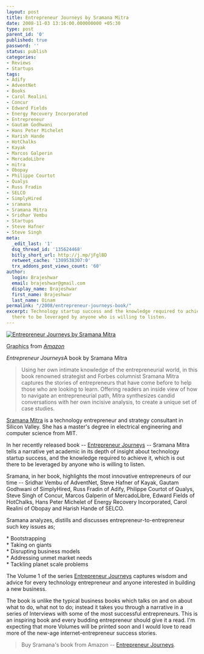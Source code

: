 ```yaml
---
layout: post
title: Entrepreneur Journeys by Sramana Mitra
date: 2008-11-03 13:16:00.000000000 +05:30
type: post
parent_id: '0'
published: true
password: ''
status: publish
categories:
- Reviews
- Startups
tags:
- Adify
- AdventNet
- Books
- Carol Realini
- Concur
- Edward Fields
- Energy Recovery Incorporated
- Entrepreneur
- Gautam Godhwani
- Hans Peter Michelet
- Harish Hande
- HotChalks
- Kayak
- Marcos Galperin
- MercadoLibre
- mitra
- Obopay
- Philippe Courtot
- Qualys
- Russ Fradin
- SELCO
- SimplyHired
- sramana
- Sramana Mitra
- Sridhar Vembu
- Startups
- Steve Hafner
- Steve Singh
meta:
  _edit_last: '1'
  dsq_thread_id: '135624468'
  bitly_short_url: http://j.mp/jFglBD
  retweet_cache: '1309538307:0'
  trx_addons_post_views_count: '60'
author:
  login: Brajeshwar
  email: brajeshwar@gmail.com
  display_name: Brajeshwar
  first_name: Brajeshwar
  last_name: Oinam
permalink: "/2008/entrepreneur-journeys-book/"
excerpt: Technology startup success and the knowledge required to achieve it, is out
  there to be leveraged by anyone who is willing to listen.
---
```

<div class="figure"><a href="http://www.amazon.com/dp/1439206872/"><img src="{{ site.baseurl }}/assets/2008/11/book-entrepreneur-journeys.jpg" alt="Entrepreneur Journeys by Sramana Mitra" /></a>
<p class="credit"><abbr class="type" title="Graphics">Graphics</abbr> from <cite><a href="http://www.amazon.com/dp/1439206872/">Amazon</a></cite></p>
<p class="caption"><em class="title">Entrepreneur Journeys</em>A book by Sramana Mitra</p>
</div>
<p><!--more--></p>
<blockquote><p>Using her own intimate knowledge of the entrepreneurial world, in this book renowned strategist and Forbes columnist Sramana Mitra captures the stories of entrepreneurs that have come before to help those who are looking to learn. Offering readers an inside view of how to navigate an entrepreneurial path, Mitra synthesizes candid conversations with her own incisive analysis, to create a unique set of case studies.</p></blockquote>
<p><a href="http://www.sramanamitra.com/">Sramana Mitra</a> is a technology entrepreneur and strategy consultant in Silicon Valley. She has a master's degree in electrical engineering and computer science from MIT.</p>
<p>In her recently released book -- <a href="http://www.amazon.com/dp/1439206872/">Entrepreneur Journeys</a> -- Sramana Mitra tells a narrative yet academic in its depth of insight about technology startup success, and the knowledge required to achieve it, which is out there to be leveraged by anyone who is willing to listen.</p>
<p>Sramana, in her book, highlights the most innovative entrepreneurs of our time -- Sridhar Vembu of AdventNet, Steve Hafner of Kayak, Gautam Godhwani of SimplyHired, Russ Fradin of Adify, Philippe Courtot of Qualys, Steve Singh of Concur, Marcos Galperin of MercadoLibre, Edward Fields of HotChalks, Hans Peter Michelet of Energy Recovery Incorporated, Carol Realini of Obopay and Harish Hande of SELCO.</p>
<p>Sramana analyzes, distills and discusses entrepreneur-to-entrepreneur such key issues as;</p>
<p>* Bootstrapping<br />
* Taking on giants<br />
* Disrupting business models<br />
* Addressing unmet market needs<br />
* Tackling planet scale problems</p>
<p>The Volume 1 of the series <a href="http://www.amazon.com/dp/1439206872/">Entrepreneur Journeys</a> captures wisdom and advice for every technology entrepreneur and anyone interested in building a new business.</p>
<p>The book is unlike the typical business books which talks on and on about what to do, what not to do; instead it takes you through a narrative in a series of Interviews with some of the most successful entrepreneurs. This is an inspiring book and every budding entrepreneur should give it a read. I'm expecting that more Volumes will be printed soon and I would love to read more of the new-age internet-entrepreneur success stories.</p>
<blockquote><p>Buy Sramana's book from Amazon -- <a href="http://www.amazon.com/dp/1439206872/">Entrepreneur Journeys</a>.</p></blockquote>

